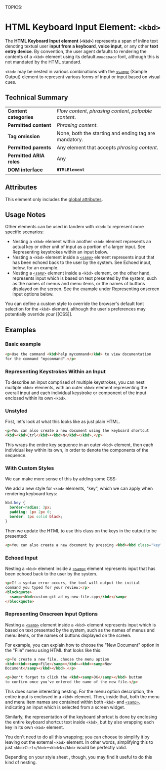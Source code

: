 TOPICS: <kbd>

# HTML Keyboard Input Element: `<kbd>`

The **HTML Keyboard Input element** (**`<kbd>`**) represents a span of inline text denoting textual user
**input from a keyboard**, **voice input**, or any other **text entry device**.
By convention, the user agent
defaults to rendering the contents of a `<kbd>` element using its default *`monospace`* font, although
this is not mandated by the HTML standard.

`<kbd>` may be nested in various combinations with the *[`<samp>`](/en/webfrontend/<samp>)*
(Sample Output) element to represent various forms of input or input based on visual cues.

## Technical Summary

|  |  |
| :-- | :-- |
| **Content categories** | *Flow content*, *phrasing content*, *palpable content*. |
| **Permitted content** | *Phrasing content*. |
| **Tag omission** | None, both the starting and ending tag are mandatory. |
| **Permitted parents** | Any element that accepts *phrasing content*. |
| **Permitted ARIA roles** | Any |
| **DOM interface** | **`HTMLElement`** |

## Attributes

This element only includes the [global attributes](/en/webfrontend/HTML_Global_Attributes).

## Usage Notes

Other elements can be used in tandem with `<kbd>` to represent more specific scenarios:

- Nesting a `<kbd>` element within another `<kbd>` element represents an actual key or other unit of
input as a portion of a larger input. See Representing keystrokes within an input below.
- Nesting a `<kbd>` element inside a *[`<samp>`](/en/webfrontend/<samp>)* element represents input
that has been echoed back to the user by the system. See Echoed input, below, for an example.
- Nesting a *[`<samp>`](/en/webfrontend/<samp>)* element inside a `<kbd>` element, on the other hand,
represents input which is based on text presented by the system, such as the names of menus and menu
items, or the names of buttons displayed on the screen. See the example under Representing onscreen
input options below.
  
You can define a custom style to override the browser's default font selection for the `<kbd>` element,
although the user's preferences may potentially override your [[CSS]].

## Examples

### Basic example

```html
<p>Use the command <kbd>help mycommand</kbd> to view documentation
for the command "mycommand".</p>
```

### Representing Keystrokes Within an Input

To describe an input comprised of multiple keystrokes, you can nest multiple `<kbd>` elements,
with an outer `<kbd>` element representing the overall input and each individual keystroke or
component of the input enclosed within its own `<kbd>`.

### Unstyled

First, let's look at what this looks like as just plain HTML.

```html
<p>You can also create a new document using the keyboard shortcut
<kbd><kbd>Ctrl</kbd>+<kbd>N</kbd></kbd>.</p>
```

This wraps the entire key sequence in an outer `<kbd>` element, then each individual key within its
own, in order to denote the components of the sequence.

### With Custom Styles

We can make more sense of this by adding some CSS:

We add a new style for `<kbd>` elements, "key", which we can apply when rendering keyboard keys:

```css
kbd.key {
  border-radius: 3px;
  padding: 1px 2px 0;
  border: 1px solid black;
}
```

Then we update the HTML to use this class on the keys in the output to be presented:

```html
<p>You can also create a new document by pressing <kbd><kbd class="key">Ctrl</kbd>+<kbd class="key">N</kbd></kbd>.</p>
```

### Echoed Input

Nesting a `<kbd>` element inside a [`<samp>`](/en/webfrontend/<samp>) element represents input that
has been echoed back to the user by the system.

```html
<p>If a syntax error occurs, the tool will output the initial
command you typed for your review:</p>
<blockquote>
  <samp><kbd>custom-git ad my-new-file.cpp</kbd></samp>
</blockquote>
```

### Representing Onscreen Input Options

Nesting a [`<samp>`](/en/webfrontend/<samp>) element inside a `<kbd>` element represents input which
is based on text presented by the system, such as the names of menus and menu items, or the names of
buttons displayed on the screen.

For example, you can explain how to choose the "New Document" option in the "File"
menu using HTML that looks like this:

```html
<p>To create a new file, choose the menu option
<kbd><kbd><samp>File</samp></kbd>⇒<kbd><samp>New
Document</samp></kbd></kbd>.</p>

<p>Don't forget to click the <kbd><samp>OK</samp></kbd> button
to confirm once you've entered the name of the new file.</p>
```

This does some interesting nesting. For the menu option description, the entire input is enclosed in
a `<kbd>` element. Then, inside that, both the menu and menu item names are  contained within both
`<kbd>` and [`<samp>`](/en/webfrontend/<samp>), indicating an input which is selected from a screen widget.

Similarly, the representation of the keyboard shortcut is done by enclosing the entire keyboard
shortcut text inside `<kbd>`, but by also wrapping each key in its own `<kbd>` element.

You don't need to do all this wrapping; you can choose to simplify it by leaving out the external
`<kbd>` element. In other words, simplifying this to just
`<kbd>Ctrl</kbd>+<kbd>N</kbd>` would be perfectly valid.

Depending on your style sheet , though, you may find it useful to do this kind of nesting.
